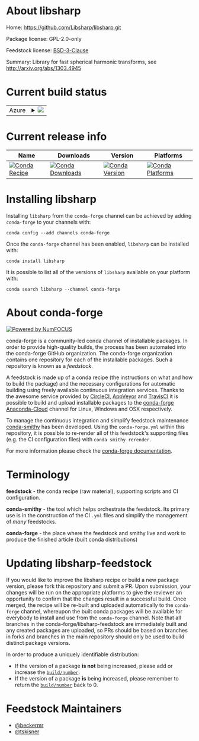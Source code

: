 About libsharp
==============

Home: https://github.com/Libsharp/libsharp.git

Package license: GPL-2.0-only

Feedstock license: [BSD-3-Clause](https://github.com/conda-forge/libsharp-feedstock/blob/master/LICENSE.txt)

Summary: Library for fast spherical harmonic transforms, see http://arxiv.org/abs/1303.4945

Current build status
====================


<table>
    
  <tr>
    <td>Azure</td>
    <td>
      <details>
        <summary>
          <a href="https://dev.azure.com/conda-forge/feedstock-builds/_build/latest?definitionId=5197&branchName=master">
            <img src="https://dev.azure.com/conda-forge/feedstock-builds/_apis/build/status/libsharp-feedstock?branchName=master">
          </a>
        </summary>
        <table>
          <thead><tr><th>Variant</th><th>Status</th></tr></thead>
          <tbody><tr>
              <td>linux_64_c_compiler_version7mpimpichnumpy1.16python3.6.____cpython</td>
              <td>
                <a href="https://dev.azure.com/conda-forge/feedstock-builds/_build/latest?definitionId=5197&branchName=master">
                  <img src="https://dev.azure.com/conda-forge/feedstock-builds/_apis/build/status/libsharp-feedstock?branchName=master&jobName=linux&configuration=linux_64_c_compiler_version7mpimpichnumpy1.16python3.6.____cpython" alt="variant">
                </a>
              </td>
            </tr><tr>
              <td>linux_64_c_compiler_version7mpimpichnumpy1.16python3.7.____cpython</td>
              <td>
                <a href="https://dev.azure.com/conda-forge/feedstock-builds/_build/latest?definitionId=5197&branchName=master">
                  <img src="https://dev.azure.com/conda-forge/feedstock-builds/_apis/build/status/libsharp-feedstock?branchName=master&jobName=linux&configuration=linux_64_c_compiler_version7mpimpichnumpy1.16python3.7.____cpython" alt="variant">
                </a>
              </td>
            </tr><tr>
              <td>linux_64_c_compiler_version7mpimpichnumpy1.16python3.8.____cpython</td>
              <td>
                <a href="https://dev.azure.com/conda-forge/feedstock-builds/_build/latest?definitionId=5197&branchName=master">
                  <img src="https://dev.azure.com/conda-forge/feedstock-builds/_apis/build/status/libsharp-feedstock?branchName=master&jobName=linux&configuration=linux_64_c_compiler_version7mpimpichnumpy1.16python3.8.____cpython" alt="variant">
                </a>
              </td>
            </tr><tr>
              <td>linux_64_c_compiler_version7mpimpichnumpy1.18python3.6.____73_pypy</td>
              <td>
                <a href="https://dev.azure.com/conda-forge/feedstock-builds/_build/latest?definitionId=5197&branchName=master">
                  <img src="https://dev.azure.com/conda-forge/feedstock-builds/_apis/build/status/libsharp-feedstock?branchName=master&jobName=linux&configuration=linux_64_c_compiler_version7mpimpichnumpy1.18python3.6.____73_pypy" alt="variant">
                </a>
              </td>
            </tr><tr>
              <td>linux_64_c_compiler_version7mpimpichnumpy1.19python3.9.____cpython</td>
              <td>
                <a href="https://dev.azure.com/conda-forge/feedstock-builds/_build/latest?definitionId=5197&branchName=master">
                  <img src="https://dev.azure.com/conda-forge/feedstock-builds/_apis/build/status/libsharp-feedstock?branchName=master&jobName=linux&configuration=linux_64_c_compiler_version7mpimpichnumpy1.19python3.9.____cpython" alt="variant">
                </a>
              </td>
            </tr><tr>
              <td>linux_64_c_compiler_version7mpinompinumpy1.16python3.6.____cpython</td>
              <td>
                <a href="https://dev.azure.com/conda-forge/feedstock-builds/_build/latest?definitionId=5197&branchName=master">
                  <img src="https://dev.azure.com/conda-forge/feedstock-builds/_apis/build/status/libsharp-feedstock?branchName=master&jobName=linux&configuration=linux_64_c_compiler_version7mpinompinumpy1.16python3.6.____cpython" alt="variant">
                </a>
              </td>
            </tr><tr>
              <td>linux_64_c_compiler_version7mpinompinumpy1.16python3.7.____cpython</td>
              <td>
                <a href="https://dev.azure.com/conda-forge/feedstock-builds/_build/latest?definitionId=5197&branchName=master">
                  <img src="https://dev.azure.com/conda-forge/feedstock-builds/_apis/build/status/libsharp-feedstock?branchName=master&jobName=linux&configuration=linux_64_c_compiler_version7mpinompinumpy1.16python3.7.____cpython" alt="variant">
                </a>
              </td>
            </tr><tr>
              <td>linux_64_c_compiler_version7mpinompinumpy1.16python3.8.____cpython</td>
              <td>
                <a href="https://dev.azure.com/conda-forge/feedstock-builds/_build/latest?definitionId=5197&branchName=master">
                  <img src="https://dev.azure.com/conda-forge/feedstock-builds/_apis/build/status/libsharp-feedstock?branchName=master&jobName=linux&configuration=linux_64_c_compiler_version7mpinompinumpy1.16python3.8.____cpython" alt="variant">
                </a>
              </td>
            </tr><tr>
              <td>linux_64_c_compiler_version7mpinompinumpy1.18python3.6.____73_pypy</td>
              <td>
                <a href="https://dev.azure.com/conda-forge/feedstock-builds/_build/latest?definitionId=5197&branchName=master">
                  <img src="https://dev.azure.com/conda-forge/feedstock-builds/_apis/build/status/libsharp-feedstock?branchName=master&jobName=linux&configuration=linux_64_c_compiler_version7mpinompinumpy1.18python3.6.____73_pypy" alt="variant">
                </a>
              </td>
            </tr><tr>
              <td>linux_64_c_compiler_version7mpinompinumpy1.19python3.9.____cpython</td>
              <td>
                <a href="https://dev.azure.com/conda-forge/feedstock-builds/_build/latest?definitionId=5197&branchName=master">
                  <img src="https://dev.azure.com/conda-forge/feedstock-builds/_apis/build/status/libsharp-feedstock?branchName=master&jobName=linux&configuration=linux_64_c_compiler_version7mpinompinumpy1.19python3.9.____cpython" alt="variant">
                </a>
              </td>
            </tr><tr>
              <td>linux_64_c_compiler_version7mpiopenmpinumpy1.16python3.6.____cpython</td>
              <td>
                <a href="https://dev.azure.com/conda-forge/feedstock-builds/_build/latest?definitionId=5197&branchName=master">
                  <img src="https://dev.azure.com/conda-forge/feedstock-builds/_apis/build/status/libsharp-feedstock?branchName=master&jobName=linux&configuration=linux_64_c_compiler_version7mpiopenmpinumpy1.16python3.6.____cpython" alt="variant">
                </a>
              </td>
            </tr><tr>
              <td>linux_64_c_compiler_version7mpiopenmpinumpy1.16python3.7.____cpython</td>
              <td>
                <a href="https://dev.azure.com/conda-forge/feedstock-builds/_build/latest?definitionId=5197&branchName=master">
                  <img src="https://dev.azure.com/conda-forge/feedstock-builds/_apis/build/status/libsharp-feedstock?branchName=master&jobName=linux&configuration=linux_64_c_compiler_version7mpiopenmpinumpy1.16python3.7.____cpython" alt="variant">
                </a>
              </td>
            </tr><tr>
              <td>linux_64_c_compiler_version7mpiopenmpinumpy1.16python3.8.____cpython</td>
              <td>
                <a href="https://dev.azure.com/conda-forge/feedstock-builds/_build/latest?definitionId=5197&branchName=master">
                  <img src="https://dev.azure.com/conda-forge/feedstock-builds/_apis/build/status/libsharp-feedstock?branchName=master&jobName=linux&configuration=linux_64_c_compiler_version7mpiopenmpinumpy1.16python3.8.____cpython" alt="variant">
                </a>
              </td>
            </tr><tr>
              <td>linux_64_c_compiler_version7mpiopenmpinumpy1.18python3.6.____73_pypy</td>
              <td>
                <a href="https://dev.azure.com/conda-forge/feedstock-builds/_build/latest?definitionId=5197&branchName=master">
                  <img src="https://dev.azure.com/conda-forge/feedstock-builds/_apis/build/status/libsharp-feedstock?branchName=master&jobName=linux&configuration=linux_64_c_compiler_version7mpiopenmpinumpy1.18python3.6.____73_pypy" alt="variant">
                </a>
              </td>
            </tr><tr>
              <td>linux_64_c_compiler_version7mpiopenmpinumpy1.19python3.9.____cpython</td>
              <td>
                <a href="https://dev.azure.com/conda-forge/feedstock-builds/_build/latest?definitionId=5197&branchName=master">
                  <img src="https://dev.azure.com/conda-forge/feedstock-builds/_apis/build/status/libsharp-feedstock?branchName=master&jobName=linux&configuration=linux_64_c_compiler_version7mpiopenmpinumpy1.19python3.9.____cpython" alt="variant">
                </a>
              </td>
            </tr><tr>
              <td>osx_64_c_compiler_version10mpimpichnumpy1.16python3.6.____cpython</td>
              <td>
                <a href="https://dev.azure.com/conda-forge/feedstock-builds/_build/latest?definitionId=5197&branchName=master">
                  <img src="https://dev.azure.com/conda-forge/feedstock-builds/_apis/build/status/libsharp-feedstock?branchName=master&jobName=osx&configuration=osx_64_c_compiler_version10mpimpichnumpy1.16python3.6.____cpython" alt="variant">
                </a>
              </td>
            </tr><tr>
              <td>osx_64_c_compiler_version10mpimpichnumpy1.16python3.7.____cpython</td>
              <td>
                <a href="https://dev.azure.com/conda-forge/feedstock-builds/_build/latest?definitionId=5197&branchName=master">
                  <img src="https://dev.azure.com/conda-forge/feedstock-builds/_apis/build/status/libsharp-feedstock?branchName=master&jobName=osx&configuration=osx_64_c_compiler_version10mpimpichnumpy1.16python3.7.____cpython" alt="variant">
                </a>
              </td>
            </tr><tr>
              <td>osx_64_c_compiler_version10mpimpichnumpy1.16python3.8.____cpython</td>
              <td>
                <a href="https://dev.azure.com/conda-forge/feedstock-builds/_build/latest?definitionId=5197&branchName=master">
                  <img src="https://dev.azure.com/conda-forge/feedstock-builds/_apis/build/status/libsharp-feedstock?branchName=master&jobName=osx&configuration=osx_64_c_compiler_version10mpimpichnumpy1.16python3.8.____cpython" alt="variant">
                </a>
              </td>
            </tr><tr>
              <td>osx_64_c_compiler_version10mpimpichnumpy1.18python3.6.____73_pypy</td>
              <td>
                <a href="https://dev.azure.com/conda-forge/feedstock-builds/_build/latest?definitionId=5197&branchName=master">
                  <img src="https://dev.azure.com/conda-forge/feedstock-builds/_apis/build/status/libsharp-feedstock?branchName=master&jobName=osx&configuration=osx_64_c_compiler_version10mpimpichnumpy1.18python3.6.____73_pypy" alt="variant">
                </a>
              </td>
            </tr><tr>
              <td>osx_64_c_compiler_version10mpimpichnumpy1.19python3.9.____cpython</td>
              <td>
                <a href="https://dev.azure.com/conda-forge/feedstock-builds/_build/latest?definitionId=5197&branchName=master">
                  <img src="https://dev.azure.com/conda-forge/feedstock-builds/_apis/build/status/libsharp-feedstock?branchName=master&jobName=osx&configuration=osx_64_c_compiler_version10mpimpichnumpy1.19python3.9.____cpython" alt="variant">
                </a>
              </td>
            </tr><tr>
              <td>osx_64_c_compiler_version10mpinompinumpy1.16python3.6.____cpython</td>
              <td>
                <a href="https://dev.azure.com/conda-forge/feedstock-builds/_build/latest?definitionId=5197&branchName=master">
                  <img src="https://dev.azure.com/conda-forge/feedstock-builds/_apis/build/status/libsharp-feedstock?branchName=master&jobName=osx&configuration=osx_64_c_compiler_version10mpinompinumpy1.16python3.6.____cpython" alt="variant">
                </a>
              </td>
            </tr><tr>
              <td>osx_64_c_compiler_version10mpinompinumpy1.16python3.7.____cpython</td>
              <td>
                <a href="https://dev.azure.com/conda-forge/feedstock-builds/_build/latest?definitionId=5197&branchName=master">
                  <img src="https://dev.azure.com/conda-forge/feedstock-builds/_apis/build/status/libsharp-feedstock?branchName=master&jobName=osx&configuration=osx_64_c_compiler_version10mpinompinumpy1.16python3.7.____cpython" alt="variant">
                </a>
              </td>
            </tr><tr>
              <td>osx_64_c_compiler_version10mpinompinumpy1.16python3.8.____cpython</td>
              <td>
                <a href="https://dev.azure.com/conda-forge/feedstock-builds/_build/latest?definitionId=5197&branchName=master">
                  <img src="https://dev.azure.com/conda-forge/feedstock-builds/_apis/build/status/libsharp-feedstock?branchName=master&jobName=osx&configuration=osx_64_c_compiler_version10mpinompinumpy1.16python3.8.____cpython" alt="variant">
                </a>
              </td>
            </tr><tr>
              <td>osx_64_c_compiler_version10mpinompinumpy1.18python3.6.____73_pypy</td>
              <td>
                <a href="https://dev.azure.com/conda-forge/feedstock-builds/_build/latest?definitionId=5197&branchName=master">
                  <img src="https://dev.azure.com/conda-forge/feedstock-builds/_apis/build/status/libsharp-feedstock?branchName=master&jobName=osx&configuration=osx_64_c_compiler_version10mpinompinumpy1.18python3.6.____73_pypy" alt="variant">
                </a>
              </td>
            </tr><tr>
              <td>osx_64_c_compiler_version10mpinompinumpy1.19python3.9.____cpython</td>
              <td>
                <a href="https://dev.azure.com/conda-forge/feedstock-builds/_build/latest?definitionId=5197&branchName=master">
                  <img src="https://dev.azure.com/conda-forge/feedstock-builds/_apis/build/status/libsharp-feedstock?branchName=master&jobName=osx&configuration=osx_64_c_compiler_version10mpinompinumpy1.19python3.9.____cpython" alt="variant">
                </a>
              </td>
            </tr><tr>
              <td>osx_64_c_compiler_version10mpiopenmpinumpy1.16python3.6.____cpython</td>
              <td>
                <a href="https://dev.azure.com/conda-forge/feedstock-builds/_build/latest?definitionId=5197&branchName=master">
                  <img src="https://dev.azure.com/conda-forge/feedstock-builds/_apis/build/status/libsharp-feedstock?branchName=master&jobName=osx&configuration=osx_64_c_compiler_version10mpiopenmpinumpy1.16python3.6.____cpython" alt="variant">
                </a>
              </td>
            </tr><tr>
              <td>osx_64_c_compiler_version10mpiopenmpinumpy1.16python3.7.____cpython</td>
              <td>
                <a href="https://dev.azure.com/conda-forge/feedstock-builds/_build/latest?definitionId=5197&branchName=master">
                  <img src="https://dev.azure.com/conda-forge/feedstock-builds/_apis/build/status/libsharp-feedstock?branchName=master&jobName=osx&configuration=osx_64_c_compiler_version10mpiopenmpinumpy1.16python3.7.____cpython" alt="variant">
                </a>
              </td>
            </tr><tr>
              <td>osx_64_c_compiler_version10mpiopenmpinumpy1.16python3.8.____cpython</td>
              <td>
                <a href="https://dev.azure.com/conda-forge/feedstock-builds/_build/latest?definitionId=5197&branchName=master">
                  <img src="https://dev.azure.com/conda-forge/feedstock-builds/_apis/build/status/libsharp-feedstock?branchName=master&jobName=osx&configuration=osx_64_c_compiler_version10mpiopenmpinumpy1.16python3.8.____cpython" alt="variant">
                </a>
              </td>
            </tr><tr>
              <td>osx_64_c_compiler_version10mpiopenmpinumpy1.18python3.6.____73_pypy</td>
              <td>
                <a href="https://dev.azure.com/conda-forge/feedstock-builds/_build/latest?definitionId=5197&branchName=master">
                  <img src="https://dev.azure.com/conda-forge/feedstock-builds/_apis/build/status/libsharp-feedstock?branchName=master&jobName=osx&configuration=osx_64_c_compiler_version10mpiopenmpinumpy1.18python3.6.____73_pypy" alt="variant">
                </a>
              </td>
            </tr><tr>
              <td>osx_64_c_compiler_version10mpiopenmpinumpy1.19python3.9.____cpython</td>
              <td>
                <a href="https://dev.azure.com/conda-forge/feedstock-builds/_build/latest?definitionId=5197&branchName=master">
                  <img src="https://dev.azure.com/conda-forge/feedstock-builds/_apis/build/status/libsharp-feedstock?branchName=master&jobName=osx&configuration=osx_64_c_compiler_version10mpiopenmpinumpy1.19python3.9.____cpython" alt="variant">
                </a>
              </td>
            </tr>
          </tbody>
        </table>
      </details>
    </td>
  </tr>
</table>

Current release info
====================

| Name | Downloads | Version | Platforms |
| --- | --- | --- | --- |
| [![Conda Recipe](https://img.shields.io/badge/recipe-libsharp-green.svg)](https://anaconda.org/conda-forge/libsharp) | [![Conda Downloads](https://img.shields.io/conda/dn/conda-forge/libsharp.svg)](https://anaconda.org/conda-forge/libsharp) | [![Conda Version](https://img.shields.io/conda/vn/conda-forge/libsharp.svg)](https://anaconda.org/conda-forge/libsharp) | [![Conda Platforms](https://img.shields.io/conda/pn/conda-forge/libsharp.svg)](https://anaconda.org/conda-forge/libsharp) |

Installing libsharp
===================

Installing `libsharp` from the `conda-forge` channel can be achieved by adding `conda-forge` to your channels with:

```
conda config --add channels conda-forge
```

Once the `conda-forge` channel has been enabled, `libsharp` can be installed with:

```
conda install libsharp
```

It is possible to list all of the versions of `libsharp` available on your platform with:

```
conda search libsharp --channel conda-forge
```


About conda-forge
=================

[![Powered by NumFOCUS](https://img.shields.io/badge/powered%20by-NumFOCUS-orange.svg?style=flat&colorA=E1523D&colorB=007D8A)](http://numfocus.org)

conda-forge is a community-led conda channel of installable packages.
In order to provide high-quality builds, the process has been automated into the
conda-forge GitHub organization. The conda-forge organization contains one repository
for each of the installable packages. Such a repository is known as a *feedstock*.

A feedstock is made up of a conda recipe (the instructions on what and how to build
the package) and the necessary configurations for automatic building using freely
available continuous integration services. Thanks to the awesome service provided by
[CircleCI](https://circleci.com/), [AppVeyor](https://www.appveyor.com/)
and [TravisCI](https://travis-ci.com/) it is possible to build and upload installable
packages to the [conda-forge](https://anaconda.org/conda-forge)
[Anaconda-Cloud](https://anaconda.org/) channel for Linux, Windows and OSX respectively.

To manage the continuous integration and simplify feedstock maintenance
[conda-smithy](https://github.com/conda-forge/conda-smithy) has been developed.
Using the ``conda-forge.yml`` within this repository, it is possible to re-render all of
this feedstock's supporting files (e.g. the CI configuration files) with ``conda smithy rerender``.

For more information please check the [conda-forge documentation](https://conda-forge.org/docs/).

Terminology
===========

**feedstock** - the conda recipe (raw material), supporting scripts and CI configuration.

**conda-smithy** - the tool which helps orchestrate the feedstock.
                   Its primary use is in the construction of the CI ``.yml`` files
                   and simplify the management of *many* feedstocks.

**conda-forge** - the place where the feedstock and smithy live and work to
                  produce the finished article (built conda distributions)


Updating libsharp-feedstock
===========================

If you would like to improve the libsharp recipe or build a new
package version, please fork this repository and submit a PR. Upon submission,
your changes will be run on the appropriate platforms to give the reviewer an
opportunity to confirm that the changes result in a successful build. Once
merged, the recipe will be re-built and uploaded automatically to the
`conda-forge` channel, whereupon the built conda packages will be available for
everybody to install and use from the `conda-forge` channel.
Note that all branches in the conda-forge/libsharp-feedstock are
immediately built and any created packages are uploaded, so PRs should be based
on branches in forks and branches in the main repository should only be used to
build distinct package versions.

In order to produce a uniquely identifiable distribution:
 * If the version of a package **is not** being increased, please add or increase
   the [``build/number``](https://conda.io/docs/user-guide/tasks/build-packages/define-metadata.html#build-number-and-string).
 * If the version of a package **is** being increased, please remember to return
   the [``build/number``](https://conda.io/docs/user-guide/tasks/build-packages/define-metadata.html#build-number-and-string)
   back to 0.

Feedstock Maintainers
=====================

* [@beckermr](https://github.com/beckermr/)
* [@tskisner](https://github.com/tskisner/)

